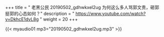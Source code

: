 +++
title = " 老黑公民 20190502_gdhwkxel2ug 为何这么多人骂郭文贵，砸郭挺郭的心态如何？"
description = " https://www.youtube.com/watch?v=DkhcE1dvL8g "
weight = 20
+++


{{< myaudio01 mp3="20190502_gdhwkxel2ug.mp3" >}}

